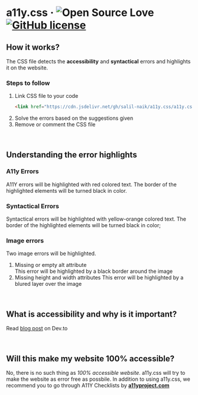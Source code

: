 # a11y.css &middot; ![Open Source Love](https://badges.frapsoft.com/os/v2/open-source.svg?v=103) [![GitHub license](https://img.shields.io/badge/license-MIT-blue.svg)](LICENSE) 

## How it works?
The CSS file detects the <b>accessibility</b> and <b>syntactical</b> errors and highlights it on the website.    

### Steps to follow
1. Link CSS file to your code
    ```html
    <link href="https://cdn.jsdelivr.net/gh/salil-naik/a11y.css/a11y.css" rel="stylesheet" type="text/css">
    ```
2. Solve the errors based on the suggestions given
3. Remove or comment the CSS file   

<br>

## Understanding the error highlights
### A11y Errors
A11Y errors will be highlighted with red colored text. The border of the highlighted elements will be turned black in color. 

### Syntactical Errors
Syntactical errors will be highlighted with yellow-orange colored text. The border of the highlighted elements will be turned black in color;

### Image errors
Two image errors will be highlighted. 
1. Missing or empty alt attribute  
This error will be highlighted by a black border around the image
2. Missing height and width attributes
This error will be highlighted by a blured layer over the image

<br>

## What is <b>accessibility</b> and why is it important? 
Read [blog post]() on Dev.to

<br>

## Will this make my website 100% accessible?
No, there is no such thing as <i>100% accessible website</i>. a11y.css will try to make the website as error free as possbile. In addition to using a11y.css, we recommend you to go through A11Y Checklists by <a href="https://www.a11yproject.com/checklist/"><b>a11yproject.com</b></a>